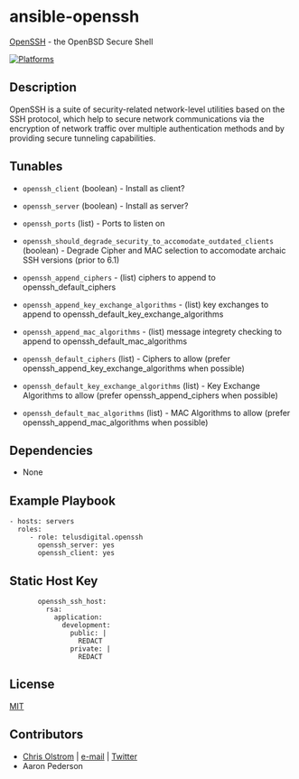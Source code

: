 # ansible-openssh

[OpenSSH](https://wikipedia.org/wiki/OpenSSH) - the OpenBSD Secure Shell

[![Platforms](http://img.shields.io/badge/platforms-ubuntu-lightgrey.svg?style=flat)](#)

Description
-----------
OpenSSH is a suite of security-related network-level utilities based on the SSH protocol, which help to secure network communications via the encryption of network traffic over multiple authentication methods and by providing secure tunneling capabilities.

Tunables
--------
* ```openssh_client``` (boolean) - Install as client?
* ```openssh_server``` (boolean) - Install as server?
* ```openssh_ports``` (list) - Ports to listen on

* ```openssh_should_degrade_security_to_accomodate_outdated_clients``` (boolean) - Degrade Cipher and MAC selection to accomodate archaic SSH versions (prior to 6.1)
* ```openssh_append_ciphers``` - (list) ciphers to append to openssh_default_ciphers
* ```openssh_append_key_exchange_algorithms``` - (list) key exchanges to append to openssh_default_key_exchange_algorithms
* ```openssh_append_mac_algorithms``` - (list) message integrety checking to append to openssh_default_mac_algorithms
* ```openssh_default_ciphers``` (list) - Ciphers to allow (prefer openssh_append_key_exchange_algorithms when possible)
* ```openssh_default_key_exchange_algorithms``` (list) - Key Exchange Algorithms to allow (prefer openssh_append_ciphers when possible)
* ```openssh_default_mac_algorithms``` (list) - MAC Algorithms to allow (prefer openssh_append_mac_algorithms when possible)

Dependencies
------------
* None

Example Playbook
----------------
    - hosts: servers
      roles:
         - role: telusdigital.openssh
           openssh_server: yes
           openssh_client: yes


Static Host Key
----------------
           openssh_ssh_host:
             rsa:
               application:
                 development:
                   public: |
                     REDACT
                   private: |
                     REDACT

License
-------
[MIT](https://tldrlegal.com/license/mit-license)

Contributors
------------
* [Chris Olstrom](https://colstrom.github.io/) | [e-mail](mailto:chris@olstrom.com) | [Twitter](https://twitter.com/ChrisOlstrom)
* Aaron Pederson
